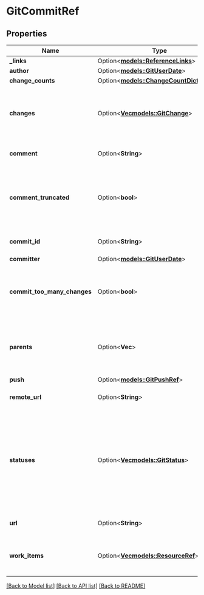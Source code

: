 # GitCommitRef

## Properties

Name | Type | Description | Notes
------------ | ------------- | ------------- | -------------
**_links** | Option<[**models::ReferenceLinks**](ReferenceLinks.md)> |  | [optional]
**author** | Option<[**models::GitUserDate**](GitUserDate.md)> |  | [optional]
**change_counts** | Option<[**models::ChangeCountDictionary**](ChangeCountDictionary.md)> |  | [optional]
**changes** | Option<[**Vec<models::GitChange>**](GitChange.md)> | An enumeration of the changes included with the commit. | [optional]
**comment** | Option<**String**> | Comment or message of the commit. | [optional]
**comment_truncated** | Option<**bool**> | Indicates if the comment is truncated from the full Git commit comment message. | [optional]
**commit_id** | Option<**String**> | ID (SHA-1) of the commit. | [optional]
**committer** | Option<[**models::GitUserDate**](GitUserDate.md)> |  | [optional]
**commit_too_many_changes** | Option<**bool**> | Indicates that commit contains too many changes to be displayed | [optional]
**parents** | Option<**Vec<String>**> | An enumeration of the parent commit IDs for this commit. | [optional]
**push** | Option<[**models::GitPushRef**](GitPushRef.md)> |  | [optional]
**remote_url** | Option<**String**> | Remote URL path to the commit. | [optional]
**statuses** | Option<[**Vec<models::GitStatus>**](GitStatus.md)> | A list of status metadata from services and extensions that may associate additional information to the commit. | [optional]
**url** | Option<**String**> | REST URL for this resource. | [optional]
**work_items** | Option<[**Vec<models::ResourceRef>**](ResourceRef.md)> | A list of workitems associated with this commit. | [optional]

[[Back to Model list]](../README.md#documentation-for-models) [[Back to API list]](../README.md#documentation-for-api-endpoints) [[Back to README]](../README.md)


